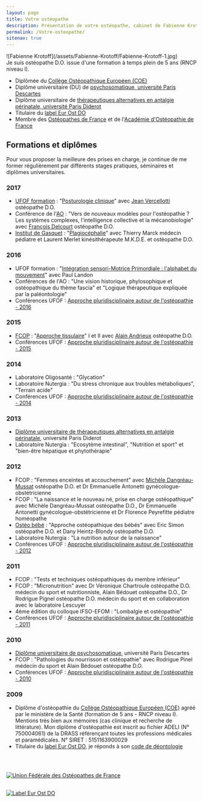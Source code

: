 ```yaml
---
layout: page
title: Votre ostéopathe
description: Présentation de votre ostéopathe, cabinet de Fabienne Krotoff 75015 Paris - 01 45 31 98 48
permalink: /Votre-osteopathe/
sitenav: true
---
```


<div class="row">
  <div class="col-md-2" markdown="1">
  ![Fabienne Krotoff](/assets/Fabienne-Krotoff/Fabienne-Krotoff-1.jpg)
  </div>

  <div class="col-md-10" markdown="1">
  Je suis ostéopathe D.O. issue d'une formation à temps plein de 5 ans (RNCP niveau I).

  - Diplômée du [Collège Ostéopathique Européen (COE)](http://www.osteo-coe.fr/)
  - Diplôme universitaire (DU) de [psychosomatique, université Paris Descartes](http://formations.parisdescartes.fr/fr-FR/1/diplome/P5-PROG5304/DIU%20Dermatologie%20psychosomatique)
  - Diplôme universitaire de [thérapeutiques alternatives en antalgie périnatale, université Paris Diderot](http://www.medecine.univ-paris-diderot.fr/index.php/formation-continue/du-di/liste-des-du-et-diu/item/173-osteopathie-acupuncture-et-homeopathie-appliquees-a-la-perinatalite)
  - Titulaire du [label Eur Ost DO](http://www.efo.eu/)
  - Membre des [Ostéopathes de France](https://osteofrance.com/) et de l'[Académie d'Ostéopathie de France](http://academie-osteopathie.fr/)
  </div>
</div>

## Formations et diplômes

Pour vous proposer la meilleure des prises en charge, je continue de me former régulièrement par différents stages pratiques, séminaires et diplômes universitaires.

### 2017

- [UFOF formation](https://osteofrance.com/formation/) : "[Posturologie clinique](https://osteofrance.com/formation/2017/10/posturologie-clinique)" avec [Jean Vercellotti](http://www.vercellotti-belot.fr/crbst_20.html) ostéopathe D.O.
- Conférence de l'[AO](http://academie-osteopathie.fr/) : "Vers de nouveaux modèles pour l'ostéopathie ? Les systèmes complexes, l'intelligence collective et la mécanobiologie" avec [François Delcourt](http://www.francoisdelcourt.com/) ostéopathe D.O.
- [Institut de Gasquet](http://www.degasquet.com/) : "[Plagiocéphalie](http://www.degasquet.com/maternite/30-invites-plagiocephalie.html)" avec Thierry Marck médecin pédiatre et Laurent Merlet kinésithérapeute M.K.D.E. et ostéopathe D.O.

### 2016

- UFOF formation : "[Intégration sensori-Motrice Primordiale : l'alphabet du mouvement](https://osteofrance.com/formation/archives/2016/09/integration-sensori-motrice-primordiale)" avec Paul Landon
- Conférences de l'AO : "Une vision historique, phylosophique et ostéopathique du thème fascia" et "Logique thérapeutique expliquée par la paléontologie"
- Conférences UFOF : [Approche pluridisciplinaire autour de l'ostéopathie - 2016](https://osteofrance.com/assets/pdf/osteofrance_congres_2016.pdf)

### 2015

- [FCOP](http://www.fcop-formation-osteopathe.fr/) : "[Approche tissulaire](https://osteo15.com/2015/03/19/Stage-approche-tissulaire/)" I et II avec [Alain Andrieux](http://www.enfantsdestill.com/) ostéopathe D.O.
- Conférences UFOF : [Approche pluridisciplinaire autour de l'ostéopathie - 2015](https://osteofrance.com/services/congres/2015)

### 2014

- Laboratoire Oligosanté : "Glycation"
- Laboratoire Nutergia : "Du stress chronique aux troubles métaboliques", "Terrain acide"
- Conférences UFOF : [Approche pluridisciplinaire autour de l'ostéopathie - 2014](https://osteofrance.com/services/congres/2014)

### 2013

- [Diplôme universitaire de thérapeutiques alternatives en antalgie périnatale](http://www.medecine.univ-paris-diderot.fr/index.php/formation-continue/du-di/liste-des-du-et-diu/item/173-osteopathie-acupuncture-et-homeopathie-appliquees-a-la-perinatalite), université Paris Diderot
- Laboratoire Nutergia : "Ecosytème intestinal", "Nutrition et sport" et "bien-être hépatique et phytothérapie"

### 2012

- FCOP : "Femmes enceintes et accouchement" avec [Michèle Dangréau-Mussat](http://www.osteo-formation.fr/) ostéopathe D.O. et Dr Emmanuelle Antonetti gynécologue-obstétricienne
- FCOP : "La naissance et le nouveau né, prise en charge ostéopathique" avec Michèle Dangréau-Mussat ostéopathe D.O., Dr Emmanuelle Antonetti gynécologue-obstétricienne et Dr Florence Peyrefitte pédiatre homéopathe
- [Ostéo bébé](http://www.osteo-bebe.com/) : "Approche ostéopathique des bébés" avec Eric Simon ostéopathe D.O. et Dany Heintz-Blondy ostéopathe D.O.
- Laboratoire Nutergia : "La nutrition autour de la naissance"
- Conférences UFOF : [Approche pluridisciplinaire autour de l'ostéopathie - 2012](https://osteofrance.com/services/congres/2012)

### 2011

- FCOP : "Tests et techniques ostéopathiques du membre inférieur"
- FCOP : "Micronutrition" avec Dr Véronique Chartroule ostéopathe D.O. médecin du sport et nutritionniste, Alain Bédouet ostéopathe D.O., Dr Rodrigue Pignel ostéopathe D.O. médecin du sport et en collaboration avec le laboratoire Lescuyer
- 4ème édition du colloque IFSO-EFOM : "Lombalgie et ostéopathie"
- Conférences UFOF : [Approche pluridisciplinaire autour de l'ostéopathie - 2011](https://osteofrance.com/services/congres/2011)

### 2010

- [Diplôme universitaire de psychosomatique](http://formations.parisdescartes.fr/fr-FR/1/diplome/P5-PROG5304/DIU%20Dermatologie%20psychosomatique), université Paris Descartes
- FCOP : "Pathologies du nourrisson et ostéopathie" avec Rodrigue Pinel médecin du sport et Alain Bédouet ostéopathe D.O.
- Conférences UFOF : [Approche pluridisciplinaire autour de l'ostéopathie - 2010](https://osteofrance.com/services/congres/2010)

### 2009

- Diplôme d'ostéopathie du [Collège Ostéopathique Européen (COE)](http://www.osteo-coe.fr/) agréé par le ministère de la Santé (formation de 5 ans - RNCP niveau I). Mentions très bien aux mémoires (cas clinique et recherche de littérature).
  Mon diplôme d'ostéopathie est inscrit au fichier ADELI (N° 750004061) de la DRASS référençant toutes les professions médicales et paramédicales.
  N° SIRET : 5151163900029
- Titulaire du [label Eur Ost DO](http://www.osteofrance.com/eur-ost-do/), je réponds à son [code de déontologie](http://www.osteofrance.com/assets/pdf/ufof_deontologie.pdf)

<div class="row" style="margin-top: 60px">
  <div class="col-md-2"></div>
  <div class="col-md-3" style="margin-bottom: 30px">
    <a href="http://www.osteofrance.com/ufof/presentation/">
      <img src="/assets/UFOF.jpg" alt="Union Fédérale des Ostéopathes de France" title="Union Fédérale des Ostéopathes de France">
    </a>
  </div>
  <div class="col-md-2"></div>
  <div class="col-md-3">
    <a href="http://www.efo.eu/">
      <img src="/assets/Eur-Ost-DO.png" alt="Label Eur Ost DO" title="Label Eur Ost DO">
    </a>
  </div>
  <div class="col-md-2"></div>
</div>
